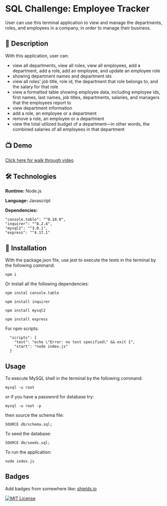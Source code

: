 # SQL Challenge: Employee Tracker

User can use this terminal application to view and manage the departments, roles, and employees in a company, in order to manage their business.


## 🚀 Description

With this application, user can:
- view all departments, view all roles, view all employees, add a department, add a role, add an employee, and update an employee role
-  showing department names and department ids
- view all roles' job title, role id, the department that role belongs to, and the salary for that role
- view a formatted table showing employee data, including employee ids, first names, last names, job titles, departments, salaries, and managers that the employees report to
- view department information
- add a role, an employee or a department
- remove a role, an employee or a department
- view the total utilized budget of a department—in other words, the combined salaries of all employees in that department



## 📺 Demo


[Click here for walk through video](https://user-images.githubusercontent.com/112605297/218927199-f4fce049-907c-447e-aa58-7154347dbe35.mov)
## 🛠 Technologies 

**Runtime:** Node.js

**Language:** Javascript

**Dependencies:** 

    "console.table": "^0.10.0",
    "inquirer": "^8.2.4",
    "mysql2": "^3.0.1",
    "express": "^4.17.1"


## 💾 Installation


With the package.json file, use jest to execute the tests in the terminal by the following command:
```
npm i
```

Or install all the following dependencies:
```
npm instal console.table

npm install inquirer

npm install mysql2

npm install express
```
For npm scripts:
```
  "scripts": {
    "test": "echo \"Error: no test specified\" && exit 1",
    "start": "node index.js"
  }
```
## Usage

To execute MySQL shell in the terminal by the following command:
```
mysql -u root
```
or if you have a password for database try:
```
mysql -u root -p
```
then source the schema file:
```
SOURCE db/schema.sql;
```
To seed the database:
```
SOURCE db/seeds.sql;
```
To run the application:
```
node index.js
```


## Badges

Add badges from somewhere like: [shields.io](https://shields.io/)

[![MIT License](https://img.shields.io/badge/License-MIT-green.svg)](https://choosealicense.com/licenses/mit/)

